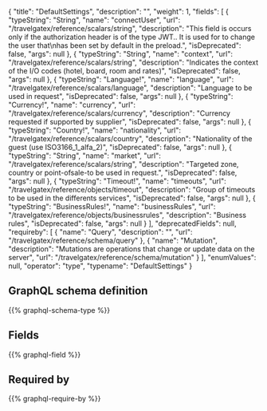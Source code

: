 {
  "title": "DefaultSettings",
  "description": "",
  "weight": 1,
  "fields": [
    {
      "typeString": "String",
      "name": "connectUser",
      "url": "/travelgatex/reference/scalars/string",
      "description": "This field is occurs only if the authorization header is of the type JWT.. It is used for to change the user that\nhas been set by default in the preload.",
      "isDeprecated": false,
      "args": null
    },
    {
      "typeString": "String",
      "name": "context",
      "url": "/travelgatex/reference/scalars/string",
      "description": "Indicates the context of the I/O codes (hotel, board, room and rates)",
      "isDeprecated": false,
      "args": null
    },
    {
      "typeString": "Language!",
      "name": "language",
      "url": "/travelgatex/reference/scalars/language",
      "description": "Language to be used in request",
      "isDeprecated": false,
      "args": null
    },
    {
      "typeString": "Currency!",
      "name": "currency",
      "url": "/travelgatex/reference/scalars/currency",
      "description": "Currency requested if supported by supplier",
      "isDeprecated": false,
      "args": null
    },
    {
      "typeString": "Country!",
      "name": "nationality",
      "url": "/travelgatex/reference/scalars/country",
      "description": "Nationality of the guest (use ISO3166_1_alfa_2)",
      "isDeprecated": false,
      "args": null
    },
    {
      "typeString": "String",
      "name": "market",
      "url": "/travelgatex/reference/scalars/string",
      "description": "Targeted zone, country or point-ofsale-to be used in request.",
      "isDeprecated": false,
      "args": null
    },
    {
      "typeString": "Timeout!",
      "name": "timeouts",
      "url": "/travelgatex/reference/objects/timeout",
      "description": "Group of timeouts to be used in the differents services",
      "isDeprecated": false,
      "args": null
    },
    {
      "typeString": "BusinessRules!",
      "name": "businessRules",
      "url": "/travelgatex/reference/objects/businessrules",
      "description": "Business rules",
      "isDeprecated": false,
      "args": null
    }
  ],
  "deprecatedFields": null,
  "requireby": [
    {
      "name": "Query",
      "description": "",
      "url": "/travelgatex/reference/schema/query"
    },
    {
      "name": "Mutation",
      "description": "Mutations are operations that change or update data on the server",
      "url": "/travelgatex/reference/schema/mutation"
    }
  ],
  "enumValues": null,
  "operator": "type",
  "typename": "DefaultSettings"
}
## GraphQL schema definition

{{% graphql-schema-type %}}

## Fields

{{% graphql-field %}}

## Required by

{{% graphql-require-by %}}
